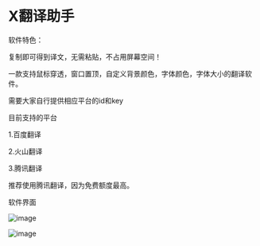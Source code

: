 # X翻译助手

软件特色：

复制即可得到译文，无需粘贴，不占用屏幕空间！

一款支持鼠标穿透，窗口置顶，自定义背景颜色，字体颜色，字体大小的翻译软件。

需要大家自行提供相应平台的id和key

目前支持的平台

1.百度翻译

2.火山翻译

3.腾讯翻译

推荐使用腾讯翻译，因为免费额度最高。

软件界面

![image](https://user-images.githubusercontent.com/56261818/233843686-a2292455-73ca-4425-9f77-bc89f043f40c.png)

![image](https://user-images.githubusercontent.com/56261818/233843759-d6d1e58c-5065-4c41-826f-0b108b0db2fd.png)
